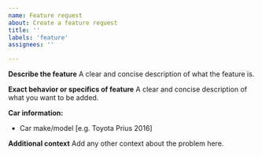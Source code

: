 ```yaml
---
name: Feature request
about: Create a feature request
title: ''
labels: 'feature'
assignees: ''

---
```


**Describe the feature**
A clear and concise description of what the feature is.

**Exact behavior or specifics of feature**
A clear and concise description of what you want to be added.

**Car information:**
 - Car make/model [e.g. Toyota Prius 2016]

**Additional context**
Add any other context about the problem here.
